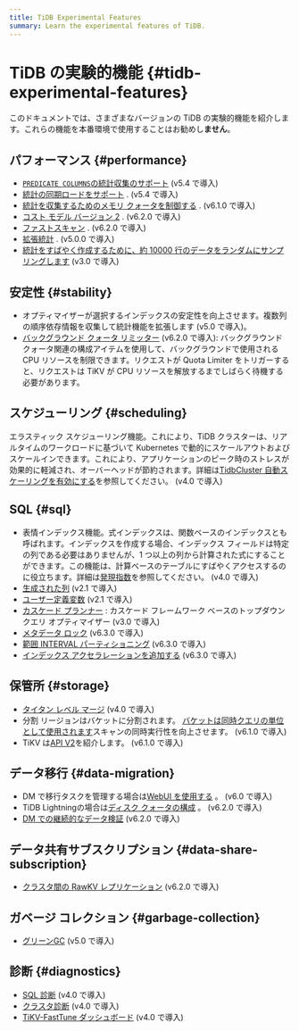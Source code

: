 ```yaml
---
title: TiDB Experimental Features
summary: Learn the experimental features of TiDB.
---
```


# TiDB の実験的機能 {#tidb-experimental-features}

このドキュメントでは、さまざまなバージョンの TiDB の実験的機能を紹介します。これらの機能を本番環境で使用することはお勧めし**ません**。

## パフォーマンス {#performance}

-   [`PREDICATE COLUMNS`の統計収集のサポート](/statistics.md#collect-statistics-on-some-columns) (v5.4 で導入)
-   [統計の同期ロードをサポート](/statistics.md#load-statistics) . (v5.4 で導入)
-   [統計を収集するためのメモリ クォータを制御する](/statistics.md#the-memory-quota-for-collecting-statistics) . (v6.1.0 で導入)
-   [コスト モデル バージョン 2](/cost-model.md#cost-model-version-2) . (v6.2.0 で導入)
-   [ファストスキャン](/develop/dev-guide-use-fastscan.md) . (v6.2.0 で導入)
-   [拡張統計](/extended-statistics.md) . (v5.0.0 で導入)
-   [統計をすばやく作成するために、約 10000 行のデータをランダムにサンプリングします](/system-variables.md#tidb_enable_fast_analyze) (v3.0 で導入)

## 安定性 {#stability}

-   オプティマイザーが選択するインデックスの安定性を向上させます。複数列の順序依存情報を収集して統計機能を拡張します (v5.0 で導入)。
-   [バックグラウンド クォータ リミッター](/tikv-configuration-file.md#background-quota-limiter) (v6.2.0 で導入): バックグラウンド クォータ関連の構成アイテムを使用して、バックグラウンドで使用される CPU リソースを制限できます。リクエストが Quota Limiter をトリガーすると、リクエストは TiKV が CPU リソースを解放するまでしばらく待機する必要があります。

## スケジューリング {#scheduling}

エラスティック スケジューリング機能。これにより、TiDB クラスターは、リアルタイムのワークロードに基づいて Kubernetes で動的にスケールアウトおよびスケールインできます。これにより、アプリケーションのピーク時のストレスが効果的に軽減され、オーバーヘッドが節約されます。詳細は[TidbCluster 自動スケーリングを有効にする](https://docs.pingcap.com/tidb-in-kubernetes/stable/enable-tidb-cluster-auto-scaling)を参照してください。 (v4.0 で導入)

## SQL {#sql}

-   表情インデックス機能。式インデックスは、関数ベースのインデックスとも呼ばれます。インデックスを作成する場合、インデックス フィールドは特定の列である必要はありませんが、1 つ以上の列から計算された式にすることができます。この機能は、計算ベースのテーブルにすばやくアクセスするのに役立ちます。詳細は[発現指数](/sql-statements/sql-statement-create-index.md)を参照してください。 (v4.0 で導入)
-   [生成された列](/generated-columns.md) (v2.1 で導入)
-   [ユーザー定義変数](/user-defined-variables.md) (v2.1 で導入)
-   [カスケード プランナー](/system-variables.md#tidb_enable_cascades_planner) : カスケード フレームワーク ベースのトップダウン クエリ オプティマイザー (v3.0 で導入)
-   [メタデータ ロック](/metadata-lock.md) (v6.3.0 で導入)
-   [範囲 INTERVAL パーティショニング](/partitioned-table.md#range-interval-partitioning) (v6.3.0 で導入)
-   [インデックス アクセラレーションを追加する](/system-variables.md#tidb_ddl_enable_fast_reorg-new-in-v630) (v6.3.0 で導入)

## 保管所 {#storage}

-   [タイタン レベル マージ](/storage-engine/titan-configuration.md#level-merge-experimental) (v4.0 で導入)
-   分割 リージョンはバケットに分割されます。 [バケットは同時クエリの単位として使用されます](/tune-region-performance.md#use-bucket-to-increase-concurrency)スキャンの同時実行性を向上させます。 (v6.1.0 で導入)
-   TiKV は[API V2](/tikv-configuration-file.md#api-version-new-in-v610)を紹介します。 (v6.1.0 で導入)

## データ移行 {#data-migration}

-   DM で移行タスクを管理する場合は[WebUI を使用する](/dm/dm-webui-guide.md) 。 (v6.0 で導入)
-   TiDB Lightningの場合は[ディスク クォータの構成](/tidb-lightning/tidb-lightning-physical-import-mode-usage.md#configure-disk-quota-new-in-v620) 。 (v6.2.0 で導入)
-   [DM での継続的なデータ検証](/dm/dm-continuous-data-validation.md) (v6.2.0 で導入)

## データ共有サブスクリプション {#data-share-subscription}

-   [クラスタ間の RawKV レプリケーション](/tikv-configuration-file.md#api-version-new-in-v610) (v6.2.0 で導入)

## ガベージ コレクション {#garbage-collection}

-   [グリーンGC](/system-variables.md#tidb_gc_scan_lock_mode-new-in-v50) (v5.0 で導入)

## 診断 {#diagnostics}

-   [SQL 診断](/information-schema/information-schema-sql-diagnostics.md) (v4.0 で導入)
-   [クラスタ診断](/dashboard/dashboard-diagnostics-access.md) (v4.0 で導入)
-   [TiKV-FastTune ダッシュボード](/grafana-tikv-dashboard.md#tikv-fasttune-dashboard) (v4.0 で導入)
